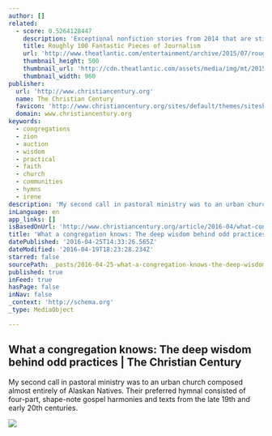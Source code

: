 ```yaml
---
author: []
related:
  - score: 0.5264128447
    description: 'Exceptional nonfiction stories from 2014 that are still worth encountering today Please consider disabling it for our site, or supporting our work in one of these ways Subscribe Now > Each year, I keep a running list of exceptional nonfiction that I encounter as I publish The Best of Journalism, an email newsletter that I send out once or twice a week.'
    title: Roughly 100 Fantastic Pieces of Journalism
    url: 'http://www.theatlantic.com/entertainment/archive/2015/07/roughly-100-fantastic-pieces-of-journalism/390318/'
    thumbnail_height: 500
    thumbnail_url: 'http://cdn.theatlantic.com/assets/media/img/mt/2015/07/journalism02/facebook.jpg?1437662784'
    thumbnail_width: 960
publisher:
  url: 'http://www.christiancentury.org'
  name: The Christian Century
  favicon: 'http://www.christiancentury.org/sites/default/themes/siteskin/favicon.ico'
  domain: www.christiancentury.org
keywords:
  - congregations
  - zion
  - auction
  - wisdom
  - practical
  - faith
  - church
  - communities
  - hymns
  - irene
description: 'My second call in pastoral ministry was to an urban church composed almost entirely of Alaskan Natives. Their preferred hymnal consisted of four-part, shape-note gospel harmonies and texts from the late 19th and early 20th centuries.'
inLanguage: en
app_links: []
isBasedOnUrl: 'http://www.christiancentury.org/article/2016-04/what-congregation-knows'
title: 'What a congregation knows: The deep wisdom behind odd practices | The Christian Century'
datePublished: '2016-04-25T14:33:26.565Z'
dateModified: '2016-04-19T18:23:28.234Z'
starred: false
sourcePath: _posts/2016-04-25-what-a-congregation-knows-the-deep-wisdom-behind-odd-practi.md
published: true
inFeed: true
hasPage: false
inNav: false
_context: 'http://schema.org'
_type: MediaObject

---
```

<article style=""><h1>What a congregation knows: The deep wisdom behind odd practices | The Christian Century</h1><p>My second call in pastoral ministry was to an urban church composed almost entirely of Alaskan Natives. Their preferred hymnal consisted of four-part, shape-note gospel harmonies and texts from the late 19th and early 20th centuries.</p><img src="http://www.christiancentury.org/sites/default/files/images/detail/101712-country-church-detail_1.jpg" /></article>